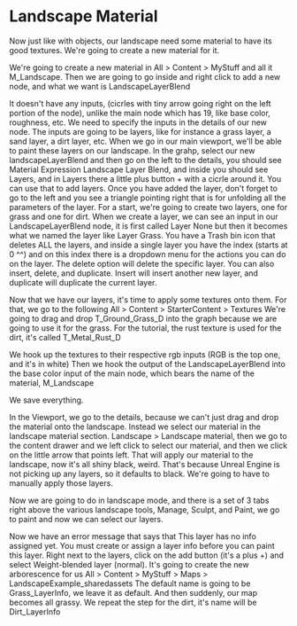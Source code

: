 # Landscape Material

Now just like with objects, our landscape need some material to have its good textures. We're going to create a new material for it.

We're going to create a new material in All > Content > MyStuff
and all it M_Landscape. Then we are going to go inside and right click to add a new node, and what we want is
LandscapeLayerBlend

It doesn't have any inputs, (cicrles with tiny arrow going right on the left portion of the node), unlike the main node which has 19, like base color, roughness, etc.
We need to specify the inputs in the details of our new node.
The inputs are going to be layers, like for instance a grass layer, a sand layer, a dirt layer, etc.
When we go in our main viewport, we'll be able to paint these layers on our landscape.
In the grahp, select our new landscapeLayerBlend and then go on the left to the details, you should see Material Expression Landscape Layer Blend, and inside you should see Layers, and in Layers there a little plus button + with a cicrle around it.
You can use that to add layers.
Once you have added the layer, don't forget to go to the left and you see a triangle pointing right that is for unfolding all the parameters of the layer.
For a start, we're going to create two layers, one for grass and one for dirt.
When we create a layer, we can see an input in our LandscapeLayerBlend node, it is first called Layer None but then it becomes what we named the layer like Layer Grass.
You have a Trash bin icon that deletes ALL the layers, and inside a single layer you have the index (starts at 0 ^^) and on this index there is a dropdown menu for the actions you can do on the layer. The delete option will delete the specific layer.
You can also insert, delete, and duplicate. Insert will insert another new layer, and duplicate will duplicate the current layer.

Now that we have our layers, it's time to apply some textures onto them. For that, we go to the following
All > Content > StarterContent > Textures
We're going to drag and drop T_Ground_Grass_D into the graph because we are going to use it for the grass.
For the tutorial, the rust texture is used for the dirt, it's called T_Metal_Rust_D

We hook up the textures to their respective rgb inputs (RGB is the top one, and it's in white)
Then we hook the output of the LandscapeLayerBlend into the base color input of the main node, which bears the name of the material, M_Landscape

We save everything.

In the Viewport, we go to the details, because we can't just drag and drop the material onto the landscape.
Instead we select our material in the landscape material section.
Landscape > Landscape material, then we go to the content drawer and we left click to select our material, and then we click on the little arrow that points left. That will apply our material to the landscape, now it's all shiny black, weird.
That's because Unreal Engine is not picking up any layers, so it defaults to black. We're going to have to manually apply those layers.

Now we are going to do in landscape mode, and there is a set of 3 tabs right above the various landscape tools, Manage, Sculpt, and Paint, we go to paint and now we can select our layers.

Now we have an error message that says that This layer has no info assigned yet. You must create or assign a layer info before you can paint this layer.
Right next to the layers, click on the add button (it's a plus +) and select Weight-blended layer (normal). It's going to create the new arborescence for us
All > Content > MyStuff > Maps > LandscapeExample_sharedassets
The default name is going to be Grass_LayerInfo, we leave it as default.
And then suddenly, our map becomes all grassy.
We repeat the step for the dirt, it's name will be Dirt_LayerInfo
